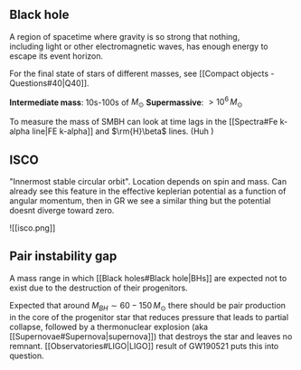 ## Black hole
A region of spacetime where gravity is so strong that nothing, including light or other electromagnetic waves, has enough energy to escape its event horizon.

For the final state of stars of different masses, see [[Compact objects - Questions#40|Q40]].

**Intermediate mass**: 10s-100s of $M_\odot$
**Supermassive**: $>10^6\,M_\odot$ 

To measure the mass of SMBH can look at time lags in the [[Spectra#Fe k-alpha line|FE k-alpha]] and $\rm{H}\beta$ lines. (Huh )


## ISCO
"Innermost stable circular orbit". Location depends on spin and mass. Can already see this feature in the effective keplerian potential as a function of angular momentum, then in GR we see a similar thing but the potential doesnt diverge toward zero. 

![[isco.png]]

## Pair instability gap
A mass range in which [[Black holes#Black hole|BHs]] are expected not to exist due to the destruction of their progenitors.

Expected that around $M_{BH} \sim 60-150\,M_\odot$ there should be pair production in the core of the progenitor star that reduces pressure that leads to partial collapse, followed by a thermonuclear
explosion (aka [[Supernovae#Supernova|supernova]]) that destroys the star and leaves no remnant. [[Observatories#LIGO|LIGO]] result of GW190521 puts this into question.